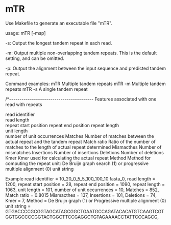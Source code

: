 # mTR
Use Makefile to generate an executable file "mTR".

usage: mTR [-msp] <file name>

-s:      Output the longest tandem repeat in each read. 

-m:      Output multiple non-overlapping tandem repeats. 
         This is the default setting, and can be omitted.
         
-p:     Output the alignment between the input sequence and predicted tandem repeat.

Command examples:
mTR   <fasta file>        Multiple tandem repeats
mTR -m  <fasta file>    Multiple tandem repeats
mTR -s   <fasta file>    A single tandem repeat

/*-----------------------------------------
Features associated with one read with repeats

read identifier        
read length   
repeat start position
repeat end position 
repeat length      
unit length    
number of unit occurrences 
Matches        Number of matches between the actual repeat and the tandem repeat
Match ratio   Ratio of the number of matches to the length of actual repeat determined
Mismacthes  Number of mismatches
Insertions      Number of insertions
Deletions       Number of deletions
Kmer             Kmer used for calculating the actual repeat
Method         Method for computing the repeat unit: De Bruijn graph search (1) or progressive multiple alignment (0)
unit string


Example
read identifier = 10_20_0_5_5_100_100_10.fasta_0,
read length = 1200,
repeat start position = 28,
repeat end position  = 1090,
repeat length = 1063,
unit length = 101,
number of unit occurrences = 10,
Matches  = 852,
Match ratio = 0.8015
Mismacthes = 137,
Insertions  = 101,
Deletions  = 74,
Kmer  = 7,
Method   = De Bruijn graph (1) or Progressive multiple alignment (0)
unit string = GTGACCCCGCGGTAGCATAGCGGCTGAATGCCAGATACACATGTCAAGTCGTGGTGGCCCCGGTACTGGCTTCCGAGGCTGTAGAAAACCTATTCCCAGCG,



